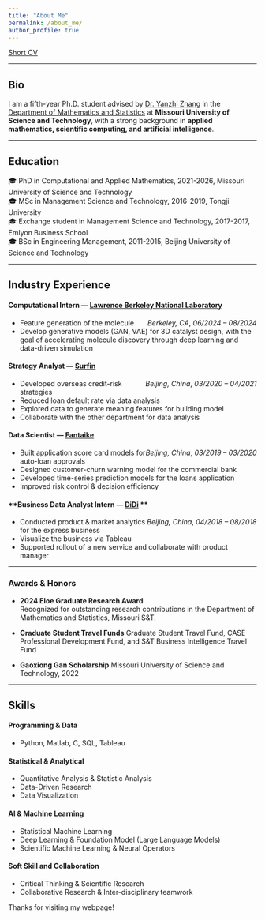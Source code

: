 ```yaml
---
title: "About Me"
permalink: /about_me/
author_profile: true
---
```


[Short CV](http://YumengWang0.github.io/files/YumengWang.pdf)

---

## **Bio**
I am a fifth-year Ph.D. student advised by [Dr. Yanzhi Zhang](https://web.mst.edu/~zhangyanz/) in the [Department of Mathematics and Statistics](https://math.mst.edu/) at **Missouri University of Science and Technology**, with a strong background in **applied mathematics, scientific computing, and artificial intelligence**.

---

## **Education**
:mortar_board: PhD in Computational and Applied Mathematics, 2021-2026, <span class="grey">Missouri University of Science and Technology</span> \
:mortar_board: MSc in Management Science and Technology, 2016-2019, <span class="grey">Tongji University</span> \
:mortar_board: Exchange student in Management Science and Technology, 2017-2017, <span class="grey">Emlyon Business School</span> \
:mortar_board: BSc in Engineering Management, 2011-2015, <span class="grey">Beijing University of Science and Technology</span>

---

## **Industry Experience**

#### **Computational Intern — [Lawrence Berkeley National Laboratory](https://www.lbl.gov/)** 
<span style="float:right;">*Berkeley, CA*, *06/2024 – 08/2024*</span>
- Feature generation of the molecule
- Develop generative models (GAN, VAE) for 3D catalyst design, with the goal of accelerating molecule discovery through deep learning and data-driven simulation 


#### **Strategy Analyst — [Surfin](https://www.surfin-cn.com/)** 
<span style="float:right;">*Beijing, China*, *03/2020 – 04/2021*</span>
- Developed overseas credit-risk strategies 
- Reduced loan default rate via data analysis 
- Explored data to generate meaning features for building model  
- Collaborate with the other department for data analysis 

#### **Data Scientist — [Fantaike](http://www.fantaike.ai/)**
<span style="float:right;">*Beijing, China*, *03/2019 – 03/2020*</span>
- Built application score card models for auto-loan approvals  
- Designed customer-churn warning model for the commercial bank 
- Developed time-series prediction models for the loans application 
- Improved risk control & decision efficiency  

#### **Business Data Analyst Intern — [DiDi](https://web.didiglobal.com/) ** 
<span style="float:right;">*Beijing, China*, *04/2018 – 08/2018*</span>
- Conducted product & market analytics for the express business 
- Visualize the business via Tableau
- Supported rollout of a new service and collaborate with product manager  
 
---

### **Awards & Honors**
- **2024 Eloe Graduate Research Award**  
  Recognized for outstanding research contributions in the Department of Mathematics and Statistics, Missouri S&T.

- **Graduate Student Travel Funds**
  Graduate Student Travel Fund, CASE Professional Development Fund, and S&T Business Intelligence Travel Fund

- **Gaoxiong Gan Scholarship**
  Missouri University of Science and Technology, 2022

---


## **Skills**

#### **Programming & Data**
- Python, Matlab, C, SQL, Tableau 

#### **Statistical & Analytical**
- Quantitative Analysis & Statistic Analysis 
- Data-Driven Research
- Data Visualization  

#### **AI & Machine Learning**
- Statistical Machine Learning  
- Deep Learning & Foundation Model (Large Language Models)  
- Scientific Machine Learning & Neural Operators 

#### **Soft Skill and Collaboration**
- Critical Thinking & Scientific Research 
- Collaborative Research & Inter-disciplinary teamwork


Thanks for visiting my webpage!



